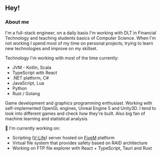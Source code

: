 ## Hey!
### About me
I'm a full-stack engineer, on a daily basis I'm working with DLT in Financial Technology and teaching students basics of Computer Science. When I'm not working I spend most of my time on personal projects, trying to learn new technologies and improve on my skillset.

Technology I'm working with most of the time currently:
  - JVM - Kotlin, Scala
  - TypeScript with React
  - .NET platform, C#
  - JavaScript, Lua
  - Python
  - Rust / Golang

Game development and graphics programming enthusiast. Working with self-implemented OpenGL engines, Unreal Engine 5 and Unity3D. 
I tend to look into different games and check how they're built.
Also big fan of machine learning and statistical analysis.

🔭 I'm currently working on:
  - Scripting ([V-Life](https://v-life.pl/)) server hosted on [FiveM](https://fivem.net/) platform
  - Virtual file system that provides safety based on RAID architecture
  - Working on FTP file explorer with React + TypeScript, Tauri and Rust

<!--
**dntAtMe/dntAtMe** is a ✨ _special_ ✨ repository because its `README.md` (this file) appears on your GitHub profile.

Here are some ideas to get you started:

- 🔭 I’m currently working on ...
- 🌱 I’m currently learning ...
- 👯 I’m looking to collaborate on ...
- 🤔 I’m looking for help with ...
- 💬 Ask me about ...

- 😄 Pronouns: ...
- ⚡ Fun fact: ...
-->

